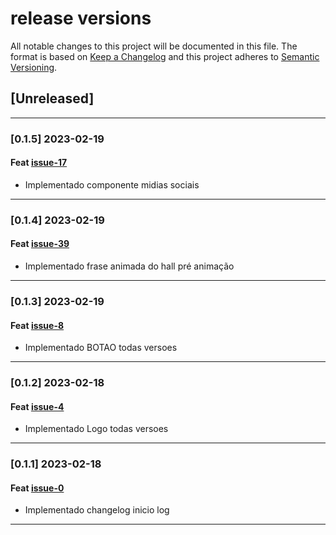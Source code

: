 # release versions

All notable changes to this project will be documented in this file.
The format is based on [Keep a Changelog](http://keepachangelog.com/en/1.0.0/)
and this project adheres to [Semantic Versioning](http://semver.org/spec/v2.0.0.html).

## [Unreleased]

---

### [0.1.5] 2023-02-19

#### Feat [issue-17](https://github.com/Stramp/SiteInfinity/issues/17)

- Implementado componente midias sociais

---
### [0.1.4] 2023-02-19

#### Feat [issue-39](https://github.com/Stramp/SiteInfinity/issues/39)

- Implementado frase animada do hall pré animação

---

### [0.1.3] 2023-02-19

#### Feat [issue-8](https://github.com/Stramp/SiteInfinity/issues/8)

- Implementado BOTAO todas versoes

---
### [0.1.2] 2023-02-18

#### Feat [issue-4](https://github.com/Stramp/SiteInfinity/issues/4)

- Implementado Logo todas versoes

---

### [0.1.1] 2023-02-18

#### Feat [issue-0](https://github.com/Stramp/SiteInfinity/)

- Implementado changelog inicio log

---

